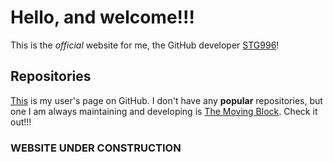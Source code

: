 # Hello, and welcome!!!
 This is the *official* website for me, the GitHub developer [STG996](github.com/STG996)!

## Repositories
 [This](github.com/STG996) is my user's page on GitHub.
 I don't have any **popular** repositories, but one I am always maintaining and developing is [The Moving Block](stg996.github.io/The-Moving-Block).
 Check it out!!!

### WEBSITE UNDER CONSTRUCTION